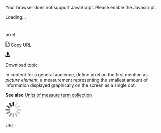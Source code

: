 Your browser does not support JavaScript. Please enable the Javascript.

Loading...

# 

pixel

![Copy URL](pixel_files/Copy.png)
Copy URL

![Download](pixel_files/Download.png)

Download topic

In content for a general audience, define pixel on the first mention as *picture element,* a measurement representing the smallest amount of information displayed graphically on the screen as a single dot. 

**See also** [Units of measure term collection](https://worldready.cloudapp.net/Styleguide/Read?id=2700&topicid=28884)

![In progress](pixel_files/activity-large.gif)

URL :
